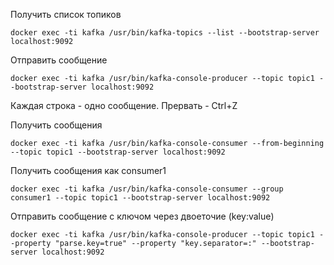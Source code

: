 Получить список топиков
```shell
docker exec -ti kafka /usr/bin/kafka-topics --list --bootstrap-server localhost:9092
```

Отправить сообщение
```shell
docker exec -ti kafka /usr/bin/kafka-console-producer --topic topic1 --bootstrap-server localhost:9092
```
Каждая строка - одно сообщение. Прервать - Ctrl+Z

Получить сообщения
```shell
docker exec -ti kafka /usr/bin/kafka-console-consumer --from-beginning --topic topic1 --bootstrap-server localhost:9092 
```

Получить сообщения как consumer1
```shell
docker exec -ti kafka /usr/bin/kafka-console-consumer --group consumer1 --topic topic1 --bootstrap-server localhost:9092 
```

Отправить сообщение с ключом через двоеточие (key:value)
```shell
docker exec -ti kafka /usr/bin/kafka-console-producer --topic topic1 --property "parse.key=true" --property "key.separator=:" --bootstrap-server localhost:9092
```
